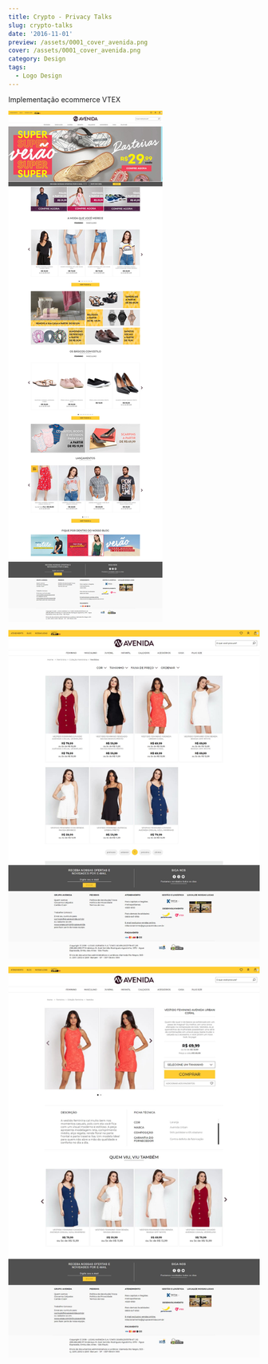 ```yaml
---
title: Crypto - Privacy Talks
slug: crypto-talks
date: '2016-11-01'
preview: /assets/0001_cover_avenida.png
cover: /assets/0001_cover_avenida.png
category: Design
tags:
  - Logo Design
---
```

Implementação ecommerce VTEX

![](/assets/grupoavenida_01.jpg)

![](/assets/grupoavenida_02.jpg)

![](/assets/grupoavenida_03.jpg)
